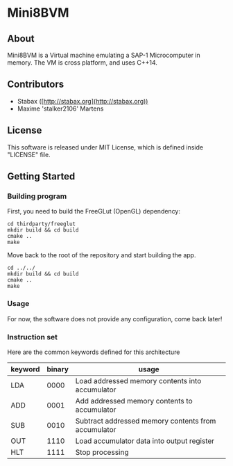 # Mini8BVM

## About

Mini8BVM is a Virtual machine emulating a SAP-1 Microcomputer in memory.
The VM is cross platform, and uses C++14.

## Contributors
+ Stabax ([http://stabax.org](http://stabax.org))
+ Maxime 'stalker2106' Martens

## License

This software is released under MIT License, which is defined inside "LICENSE" file.

## Getting Started

### Building program

First, you need to build the FreeGLut (OpenGL) dependency:

    cd thirdparty/freeglut
    mkdir build && cd build
    cmake ..
    make

Move back to the root of the repository and start building the app.
 
    cd ../../
    mkdir build && cd build
    cmake ..
    make

### Usage

For now, the software does not provide any configuration, come back later!

### Instruction set

Here are the common keywords defined for this architecture

| keyword | binary | usage |
| --- | ---- | ---- |
| LDA | 0000 | Load addressed memory contents into accumulator |
| ADD | 0001 | Add addressed memory contents to accumulator |
| SUB | 0010 | Subtract addressed memory contents from accumulator |
| OUT | 1110 | Load accumulator data into output register |
| HLT | 1111 | Stop processing |
